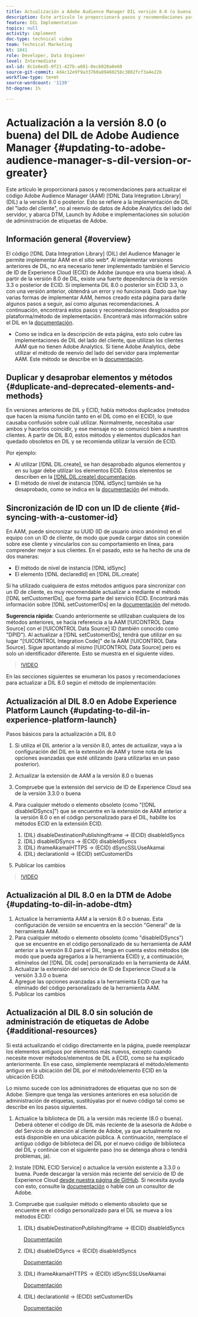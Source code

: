 ```yaml
---
title: Actualización a Adobe Audience Manager DIL versión 8.0 (o buena)
description: Este artículo le proporcionará pasos y recomendaciones para actualizar el código de Data Integration Library (DIL) de Adobe Audience Manager (AAM) a la versión 8.0 o posterior. Esto se refiere a la implementación de DIL del "lado del cliente", no al reenvío de datos de Adobe Analytics del lado del servidor, y abarca DTM, Launch by Adobe e implementaciones sin solución de administración de etiquetas de Adobe.
feature: DIL Implementation
topics: null
activity: implement
doc-type: technical video
team: Technical Marketing
kt: 1841
role: Developer, Data Engineer
level: Intermediate
exl-id: 8c1e6ed5-0f21-427b-a681-0ecb020a0e60
source-git-commit: 4d4c12e9f9a33760a89460258c3802fcf3a4e22b
workflow-type: tm+mt
source-wordcount: '1139'
ht-degree: 1%

---
```


# Actualización a la versión 8.0 (o buena) del DIL de Adobe Audience Manager {#updating-to-adobe-audience-manager-s-dil-version-or-greater}

Este artículo le proporcionará pasos y recomendaciones para actualizar el código Adobe Audience Manager (AAM) [!DNL Data Integration Library] (DIL) a la versión 8.0 o posterior. Esto se refiere a la implementación de DIL del &quot;lado del cliente&quot;, no al reenvío de datos de Adobe Analytics del lado del servidor, y abarca DTM, Launch by Adobe e implementaciones sin solución de administración de etiquetas de Adobe.

## Información general {#overview}

El código [!DNL Data Integration Library] (DIL) del Audience Manager le permite implementar AAM en el sitio web*. Al implementar versiones anteriores de DIL, no era necesario tener implementado también el Servicio de ID de Experience Cloud (ECID) de Adobe (aunque era una buena idea). A partir de la versión 8.0 de DIL, existe una fuerte dependencia de la versión 3.3 o posterior de ECID. Si implementa DIL 8.0 o posterior sin ECID 3.3, o con una versión anterior, obtendrá un error y no funcionará. Dado que hay varias formas de implementar AAM, hemos creado esta página para darle algunos pasos a seguir, así como algunas recomendaciones. A continuación, encontrará estos pasos y recomendaciones desglosados por plataforma/método de implementación. Encontrará más información sobre el DIL en la [documentación](https://experienceleague.adobe.com/docs/audience-manager/user-guide/dil-api/dil-overview.html?lang=en).

* Como se indica en la descripción de esta página, esto solo cubre las implementaciones de DIL del lado del cliente, que utilizan los clientes AAM que no tienen Adobe Analytics. Si tiene Adobe Analytics, debe utilizar el método de reenvío del lado del servidor para implementar AAM. Este método se describe en la [documentación](https://experienceleague.adobe.com/docs/analytics/admin/admin-tools/server-side-forwarding/ssf.html).

## Duplicar y desaprobar elementos y métodos {#duplicate-and-deprecated-elements-and-methods}

En versiones anteriores de DIL y ECID, había métodos duplicados (métodos que hacen la misma función tanto en el DIL como en el ECID), lo que causaba confusión sobre cuál utilizar. Normalmente, necesitaba usar ambos y hacerlos coincidir, y ese mensaje no se comunicó bien a nuestros clientes. A partir de DIL 8.0, estos métodos y elementos duplicados han quedado obsoletos en DIL y se recomienda utilizar la versión de ECID.

Por ejemplo:

* Al utilizar [!DNL DIL.create], se han desaprobado algunos elementos y en su lugar debe utilizar los elementos ECID. Estos elementos se describen en la [[!DNL DIL.create] documentación](https://experienceleague.adobe.com/docs/audience-manager/user-guide/dil-api/class-level-dil-methods/dil-create.html).
* El método de nivel de instancia [!DNL idSync] también se ha desaprobado, como se indica en la [documentación](https://experienceleague.adobe.com/docs/audience-manager/user-guide/dil-api/dil-instance-methods.html) del método.

## Sincronización de ID con un ID de cliente {#id-syncing-with-a-customer-id}

En AAM, puede sincronizar su UUID (ID de usuario único anónimo) en el equipo con un ID de cliente, de modo que pueda cargar datos sin conexión sobre ese cliente y vincularlos con su comportamiento en línea, para comprender mejor a sus clientes. En el pasado, esto se ha hecho de una de dos maneras:

* El método de nivel de instancia [!DNL idSync]
* El elemento [!DNL declaredId] en [!DNL DIL.create]

Si ha utilizado cualquiera de estos métodos antiguos para sincronizar con un ID de cliente, es muy recomendable actualizar a mediante el método [!DNL setCustomerIDs], que forma parte del servicio ECID. Encontrará más información sobre [!DNL setCustomerIDs] en la [documentación](https://experienceleague.adobe.com/docs/id-service/using/id-service-api/methods/setcustomerids.html) del método.

**Sugerencia rápida:** Cuando anteriormente se utilizaban cualquiera de los métodos anteriores, se hacía referencia a la AAM  [!UICONTROL Data Source] con el  [!UICONTROL Data Source] ID (también conocido como &quot;DPID&quot;). Al actualizar a [!DNL setCustomerIDs], tendrá que utilizar en su lugar &quot;[!UICONTROL Integration Code]&quot; de la AAM [!UICONTROL Data Source]. Sigue apuntando al mismo [!UICONTROL Data Source] pero es solo un identificador diferente. Esto se muestra en el siguiente vídeo.

>[!VIDEO](https://video.tv.adobe.com/v/23873/?quality=12)

En las secciones siguientes se enumeran los pasos y recomendaciones para actualizar a DIL 8.0 según el método de implementación:

## Actualización al DIL 8.0 en Adobe Experience Platform Launch {#updating-to-dil-in-experience-platform-launch}

Pasos básicos para la actualización a DIL 8.0

1. Si utiliza el DIL anterior a la versión 8.0, antes de actualizar, vaya a la configuración del DIL en la extensión de AAM y tome nota de las opciones avanzadas que esté utilizando (para utilizarlas en un paso posterior).
1. Actualizar la extensión de AAM a la versión 8.0 o buenas
1. Compruebe que la extensión del servicio de ID de Experience Cloud sea de la versión 3.3.0 o buena
1. Para cualquier método o elemento obsoleto (como &quot;[!DNL disableIDSyncs]&quot;) que se encuentre en la extensión de AAM anterior a la versión 8.0 o en el código personalizado para el DIL, habilite los métodos ECID en la extensión ECID.

   1. (DIL) disableDestinationPublishingIframe -> (ECID) disableIdSyncs
   1. (DIL) disableIDSyncs -> (ECID) disableIdSyncs
   1. (DIL) iframeAkamaiHTTPS -> (ECID) dSyncSSLUseAkamai
   1. (DIL) declarationId -> (ECID) setCustomerIDs

1. Publicar los cambios

>[!VIDEO](https://video.tv.adobe.com/v/23874/?quality=12)

## Actualización al DIL 8.0 en la DTM de Adobe {#updating-to-dil-in-adobe-dtm}

1. Actualice la herramienta AAM a la versión 8.0 o buenas. Esta configuración de versión se encuentra en la sección &quot;General&quot; de la herramienta AAM.
1. Para cualquier método o elemento obsoleto (como &quot;disableIDSyncs&quot;) que se encuentre en el código personalizado de su herramienta de AAM anterior a la versión 8.0 para el DIL, tenga en cuenta estos métodos (de modo que pueda agregarlos a la herramienta ECID) y, a continuación, elimínelos del [!DNL DIL code] personalizado en la herramienta de AAM.
1. Actualizar la extensión del servicio de ID de Experience Cloud a la versión 3.3.0 o buena
1. Agregue las opciones avanzadas a la herramienta ECID que ha eliminado del código personalizado de la herramienta AAM.
1. Publicar los cambios

## Actualización al DIL 8.0 sin solución de administración de etiquetas de Adobe {#additional-resources}

Si está actualizando el código directamente en la página, puede reemplazar los elementos antiguos por elementos más nuevos, excepto cuando necesite mover métodos/elementos de DIL a ECID, como se ha explicado anteriormente. En ese caso, simplemente reemplazará el método/elemento antiguo en la ubicación del DIL por el método/elemento ECID en la ubicación ECID.

Lo mismo sucede con los administradores de etiquetas que no son de Adobe. Siempre que tenga las versiones anteriores en esa solución de administración de etiquetas, sustitúyalas por el nuevo código tal como se describe en los pasos siguientes.

1. Actualice la biblioteca de DIL a la versión más reciente (8.0 o buena). Deberá obtener el código de DIL más reciente de la asesoría de Adobe o del Servicio de atención al cliente de Adobe, ya que actualmente no está disponible en una ubicación pública. A continuación, reemplace el antiguo código de biblioteca del DIL por el nuevo código de biblioteca del DIL y continúe con el siguiente paso (no se detenga ahora o tendrá problemas, ja).
1. Instale [!DNL ECID Service] o actualice la versión existente a 3.3.0 o buena. Puede descargar la versión más reciente del servicio de ID de Experience Cloud [desde nuestra página de GitHub](https://github.com/Adobe-Marketing-Cloud/id-service/releases). Si necesita ayuda con esto, consulte la [documentación](https://experienceleague.adobe.com/docs/id-service/using/home.html) o hable con un consultor de Adobe.

1. Compruebe que cualquier método o elemento obsoleto que se encuentre en el código personalizado para el DIL se mueva a los métodos ECID:

   1. (DIL) disableDestinationPublishingIframe -> (ECID) disableIdSyncs

      [Documentación](https://experienceleague.adobe.com/docs/id-service/using/id-service-api/configurations/disableidsync.html)

   1. (DIL) disableIDSyncs -> (ECID) disableIdSyncs

      [Documentación](https://experienceleague.adobe.com/docs/id-service/using/id-service-api/configurations/disableidsync.html)

   1. (DIL) iframeAkamaiHTTPS -> (ECID) idSyncSSLUseAkamai

      [Documentación](https://experienceleague.adobe.com/docs/audience-manager/user-guide/dil-api/class-level-dil-methods/dil-create.html)

   1. (DIL) declarationId -> (ECID) setCustomerIDs

      [Documentación](https://experienceleague.adobe.com/docs/id-service/using/id-service-api/methods/setcustomerids.html)
